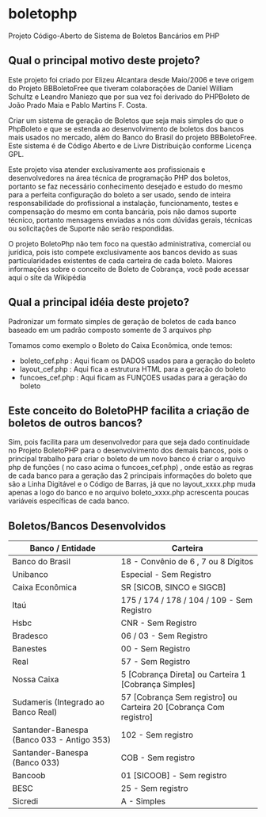 boletophp
=========

Projeto Código-Aberto de Sistema de Boletos Bancários em PHP

## Qual o principal motivo deste projeto?
Este projeto foi criado por Elizeu Alcantara desde Maio/2006 e teve origem do Projeto BBBoletoFree que tiveram colaborações de Daniel William Schultz e Leandro Maniezo que por sua vez foi derivado do PHPBoleto de João Prado Maia e Pablo Martins F. Costa.

Criar um sistema de geração de Boletos que seja mais simples do que o PhpBoleto e que se estenda ao desenvolvimento de boletos dos bancos mais usados no mercado, além do Banco do Brasil do projeto BBBoletoFree. Este sistema é de Código Aberto e de Livre Distribuição conforme Licença GPL.

Este projeto visa atender exclusivamente aos profissionais e desenvolvedores na área técnica de programação PHP dos boletos, portanto se faz necessário conhecimento desejado e estudo do mesmo para a perfeita configuração do boleto a ser usado, sendo de inteira responsabilidade do profissional a instalação, funcionamento, testes e compensação do mesmo em conta bancária, pois não damos suporte técnico, portanto mensagens enviadas a nós com dúvidas gerais, técnicas ou solicitações de Suporte não serão respondidas.

O projeto BoletoPhp não tem foco na questão administrativa, comercial ou jurídica, pois isto compete exclusivamente aos bancos devido as suas particularidades existentes de cada carteira de cada boleto. Maiores informações sobre o conceito de Boleto de Cobrança, você pode acessar aqui o site da Wikipédia

## Qual a principal idéia deste projeto?
Padronizar um formato simples de geração de boletos de cada banco baseado em um padrão composto somente de 3 arquivos php

Tomamos como exemplo o Boleto do Caixa Econômica, onde temos:

- boleto_cef.php : Aqui ficam os DADOS usados para a geração do boleto
- layout_cef.php : Aqui fica a estrutura HTML para a geração do boleto
- funcoes_cef.php : Aqui ficam as FUNÇOES usadas para a geração do boleto 

## Este conceito do BoletoPHP facilita a criação de boletos de outros bancos?
Sim, pois facilita para um desenvolvedor para que seja dado continuidade no Projeto BoletoPHP para o desenvolvimento dos demais bancos, pois o principal trabalho para criar o boleto de um novo banco é criar o arquivo php de funções ( no caso acima o funcoes_cef.php) , onde estão as regras de cada banco para a geração das 2 principais informações do boleto que são a Linha Digitável e o Código de Barras, já que no layout_xxxx.php muda apenas a logo do banco e no arquivo boleto_xxxx.php acrescenta poucas variáveis específicas de cada banco.

## Boletos/Bancos Desenvolvidos
| Banco / Entidade                            | Carteira                                                           |
| ------------------------------------------- | ------------------------------------------------------------------ |
| Banco do Brasil	                            | 18 - Convênio de 6 , 7 ou 8 Dígitos                                |
| Unibanco	                                  | Especial - Sem Registro                                            |
| Caixa Econômica	                            | SR [SICOB, SINCO e SIGCB]                                          |
| Itaú	                                      | 175 / 174 / 178 / 104 / 109 - Sem Registro                         |
| Hsbc	                                      | CNR - Sem Registro                                                 |
| Bradesco	                                  | 06 / 03 - Sem Registro                                             |
| Banestes	                                  | 00 - Sem Registro                                                  |
| Real	                                      | 57 - Sem Registro                                                  |
| Nossa Caixa	                                | 5 [Cobrança Direta] ou Carteira 1 [Cobrança Simples]               |
| Sudameris (Integrado ao Banco Real)	        | 57 [Cobrança Sem registro] ou Carteira 20 [Cobrança Com registro]  |
| Santander-Banespa (Banco 033 - Antigo 353)  | 102 - Sem registro                                                 |
| Santander-Banespa (Banco 033)	              | COB - Sem registro                                                 |
| Bancoob	                                    | 01 [SICOOB] - Sem registro                                         |
| BESC	                                      | 25 - Sem registro                                                  |
| Sicredi	                                    | A - Simples                                                        |
